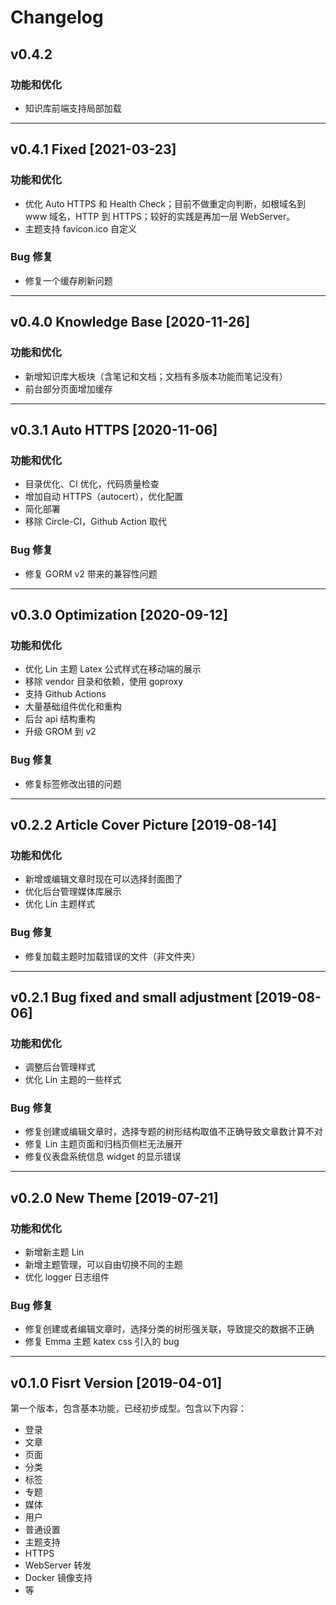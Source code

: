 # Changelog

## v0.4.2 

### 功能和优化
- 知识库前端支持局部加载

---

## v0.4.1 Fixed  [2021-03-23]

### 功能和优化
- 优化 Auto HTTPS 和 Health Check；目前不做重定向判断，如根域名到 www 域名，HTTP 到 HTTPS；较好的实践是再加一层 WebServer。
- 主题支持 favicon.ico 自定义

### Bug 修复
- 修复一个缓存刷新问题

---

## v0.4.0 Knowledge Base [2020-11-26]

### 功能和优化
- 新增知识库大板块（含笔记和文档；文档有多版本功能而笔记没有）
- 前台部分页面增加缓存

---

## v0.3.1 Auto HTTPS [2020-11-06]

### 功能和优化
- 目录优化、CI 优化，代码质量检查
- 增加自动 HTTPS（autocert），优化配置
- 简化部署
- 移除 Circle-CI，Github Action 取代

### Bug 修复
- 修复 GORM v2 带来的兼容性问题
  
---

## v0.3.0 Optimization [2020-09-12]

### 功能和优化
- 优化 Lin 主题 Latex 公式样式在移动端的展示
- 移除 vendor 目录和依赖，使用 goproxy
- 支持 Github Actions
- 大量基础组件优化和重构
- 后台 api 结构重构
- 升级 GROM 到 v2

### Bug 修复
- 修复标签修改出错的问题

---

## v0.2.2 Article Cover Picture [2019-08-14]

### 功能和优化
- 新增或编辑文章时现在可以选择封面图了
- 优化后台管理媒体库展示
- 优化 Lin 主题样式

### Bug 修复
- 修复加载主题时加载错误的文件（非文件夹）

---

## v0.2.1 Bug fixed and small adjustment [2019-08-06]

### 功能和优化
- 调整后台管理样式
- 优化 Lin 主题的一些样式

### Bug 修复
- 修复创建或编辑文章时，选择专题的树形结构取值不正确导致文章数计算不对
- 修复 Lin 主题页面和归档页侧栏无法展开
- 修复仪表盘系统信息 widget 的显示错误

---

## v0.2.0 New Theme [2019-07-21]

### 功能和优化

- 新增新主题 Lin
- 新增主题管理，可以自由切换不同的主题
- 优化 logger 日志组件

### Bug 修复

- 修复创建或者编辑文章时，选择分类的树形强关联，导致提交的数据不正确
- 修复 Emma 主题 katex css 引入的 bug

---

## v0.1.0 Fisrt Version [2019-04-01]

第一个版本，包含基本功能，已经初步成型。包含以下内容：

- 登录
- 文章
- 页面
- 分类
- 标签
- 专题
- 媒体
- 用户
- 普通设置
- 主题支持
- HTTPS
- WebServer 转发
- Docker 镜像支持
- 等
